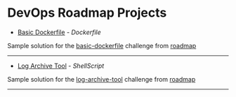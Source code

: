 # DevOps Roadmap Projects

- [Basic Dockerfile](https://github.com/Aj-Seven/DevOps-Projects/tree/master/basic-dockerfile) - *Dockerfile*

Sample solution for the [basic-dockerfile](https://roadmap.sh/projects/basic-dockerfile) challenge from [roadmap](https://roadmap.sh)

---

- [Log Archive Tool](https://github.com/Aj-Seven/DevOps-Projects/tree/master/log-archive-tool) - *ShellScript*

Sample solution for the [log-archive-tool](https://roadmap.sh/projects/log-archive-tool) challenge from [roadmap](https://roadmap.sh)

---

